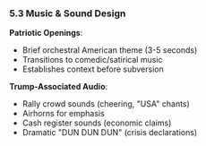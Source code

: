 ### 5.3 Music & Sound Design

**Patriotic Openings**:

- Brief orchestral American theme (3-5 seconds)
- Transitions to comedic/satirical music
- Establishes context before subversion

**Trump-Associated Audio**:

- Rally crowd sounds (cheering, "USA" chants)
- Airhorns for emphasis
- Cash register sounds (economic claims)
- Dramatic "DUN DUN DUN" (crisis declarations)
